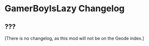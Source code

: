 # GamerBoyIsLazy Changelog
## ???
[There is no changelog, as this mod will not be on the Geode index.]